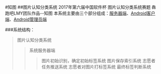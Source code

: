 #知图
##图片认知分类系统
2017年第六届中国软件杯 图片认知分类系统赛题 犇跑吧LMY团队作品--知图
本系统主要由三个部分组成：[服务器端](https://github.com/linyuanbin/SoftwareCup/tree/master/SourceCode/TotemDown)、[Android客户端](https://github.com/linyuanbin/SoftwareCup/tree/master/SourceCode/dtlp-master)、[Android管理员端](https://github.com/linyuanbin/SoftwareCup/tree/master/SourceCode/photomanage-master)

###系统结构：
>图片认知分类系统
>>系统服务器端
>>>图片初始识别，确定初始标签系统
>>>图片保存索引系统
>>>志愿者任务推送系统
>>>志愿者对图片打标签系统
>>>最终标签判断系统

